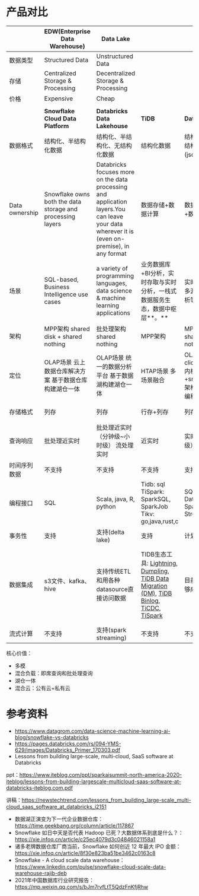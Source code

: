 # 产品对比

|                | **EDW(Enterprise Data Warehouse)**                         | **Data Lake**                                                |                                                              |                                                     |                                                              |                                                              |                                                              |
| -------------- | ---------------------------------------------------------- | ------------------------------------------------------------ | ------------------------------------------------------------ | --------------------------------------------------- | ------------------------------------------------------------ | ------------------------------------------------------------ | ------------------------------------------------------------ |
| 数据类型       | Structured Data                                            | Unstructured Data                                            |                                                              |                                                     |                                                              |                                                              |                                                              |
| 存储           | Centralized Storage & Processing                           | Decentralized Storage & Processing                           |                                                              |                                                     |                                                              |                                                              |                                                              |
| 价格           | Expensive                                                  | Cheap                                                        |                                                              |                                                     |                                                              |                                                              |                                                              |
|                |                                                            |                                                              |                                                              |                                                     |                                                              |                                                              |                                                              |
|                | **Snowflake Cloud Data Platform**                          | **Databricks Data Lakehouse**                                | **TiDB**                                                     | **Databend**                                        | **AnalyticDB**                                               | **Apache** **HAWQ**                                          | **ClickHouse**                                               |
| 数据格式       | 结构化、半结构化数据                                       | 结构化、半结构化、无结构化数据                               | 结构化数据                                                   | 结构化、半结构化(json)数据                          | 结构化+半结构化                                              | 结构化+半结构化+非结构化                                     | 结构化、半结构化(json)数据                                   |
| Data ownership | Snowflake owns both the data storage and processing layers | Databricks focuses more on the data processing and application layers.You can leave your data wherever it is (even on-premise), in any format | 数据存储+数据计算                                            | 数据存储+数据计算                                   | 存储依赖盘古，调度依赖伏羲，本身负责计算与解析               | 偏计算引擎，存储依赖HDFS                                     | 数据存储与数据计算耦合MPP架构                                |
| 场景           | SQL-based, Business Intelligence use cases                 | a variety of programming languages, data science & machine learning applications | 业务数据库+BI分析，实时存取与实时分析，一栈式数据服务生态，数据中枢层**。** | 实时数仓，多源联合分析等等                          | [应用场景](https://help.aliyun.com/document_detail/93838.html?spm=a2c4g.11186623.6.551.32832eb4ABsjnt)：实时数仓，精准营销，商业智能报表，多源联合分析，交互式查询 | OLAP数据仓库，机器学习                                       | 实时数仓，多源联合分析等等                                   |
| 架构           | MPP架构 shared disk + shared nothing                       | 批处理架构 shared nothing                                    | MPP架构                                                      | MPP架构 shared nothing                              | MPP+DAG                                                      | MPP+DAG                                                      | MPP架构 shared nothing                                       |
| 定位           | OLAP场景 云上数据仓库解决方案 基于数据仓库构建湖仓一体     | OLAP场景 统一的数据分析平台 基于数据湖构建湖仓一体           | HTAP场景 多场景融合                                          | OLAP场景 clickhouse内核+snowflake架构+spark编程接口 | 实时OLAP场景                                                 | OLAP                                                         | OLAP                                                         |
| 存储格式       | 列存                                                       | 列存                                                         | 行存+列存                                                    | 列存                                                | 行存+列存                                                    | 行存，列存可选                                               | 列存                                                         |
| 查询响应       | 批处理近实时                                               | 批处理近实时（分钟级~小时级） 流处理实时                     | 近实时                                                       | 实时（秒级）                                        | 实时                                                         | 实时                                                         | 实时（秒级）                                                 |
| 时间序列数据   | 不支持                                                     | 不支持                                                       | 不支持                                                       | 支持                                                | 不支持                                                       | 不支持                                                       | 支持                                                         |
| 编程接口       | SQL                                                        | Scala, java, R, python                                       | Tidb: sql TiSpark: SparkSQL, SparkJob Tikv: go,java,rust,c   | SQL Spark DataFrame Spark Streaming                 | [多种编程接口](https://help.aliyun.com/document_detail/122512.html)：Java, Python, C#, PHP, GO等 | Python, Perl, Java, C/C++, R                                 | SQL                                                          |
| 事务性         | 支持                                                       | 支持(delta lake)                                             | 支持                                                         | 计划支持？                                          | [支持](https://help.aliyun.com/document_detail/120144.html)  | 支持                                                         | 不支持                                                       |
| 数据集成       | s3文件、kafka、hive                                        | 支持传统ETL和用各种datasource直接访问数据                    | TIDB生态工具: [Lightning](https://docs.pingcap.com/zh/tidb/stable/tidb-lightning-overview), [Dumpling](https://docs.pingcap.com/zh/tidb/stable/dumpling-overview), [TiDB Data Migration (DM)](https://docs.pingcap.com/zh/tidb-data-migration/stable/overview), [TiDB Binlog](https://docs.pingcap.com/zh/tidb/stable/tidb-binlog-overview), [TiCDC](https://github.com/pingcap/ticdc), [TiSpark](https://docs.pingcap.com/zh/tidb/stable/tispark-overview) | 目前产品不够成熟                                    | [支持数据源](https://help.aliyun.com/document_detail/123754.htm?spm=a2c4g.11186623.2.5.426a4a484UAbjD#concept-2138717) | HDFS文件数据（读写） Hive（只读） HBase（只读） JSON（只读） AVRO | [集成引擎](https://clickhouse.tech/docs/zh/engines/table-engines/)：KAFKA,MYSQL,ODBC,JDBC,HDFS |
| 流式计算       | 不支持                                                     | 支持(spark streaming)                                        | 不支持                                                       | 不支持                                              | 不支持                                                       | 不支持                                                       | 不支持                                                       |

核心价值：

- 多模
- 混合负载：即席查询和批处理查询
- 湖仓一体
- 混合云：公有云+私有云

# 参考资料

- https://www.datagrom.com/data-science-machine-learning-ai-blog/snowflake-vs-databricks
- https://pages.databricks.com/rs/094-YMS-629/images/Databricks_Primer_170303.pdf
- Lessons from building large-scale, multi-cloud, SaaS software at Databricks

ppt：https://www.iteblog.com/ppt/sparkaisummit-north-america-2020-iteblog/lessons-from-building-largescale-multicloud-saas-software-at-databricks-iteblog.com.pdf

讲稿：https://newstechtrend.com/lessons_from_building_large-scale_multi-cloud_saas_software_at_databricks_i2151

- 数据湖正演变为下一代企业数据仓库：https://time.geekbang.org/column/article/117867
- Snowflake 如日中天是否代表 Hadoop 已死？大数据体系到底是什么？：https://xie.infoq.cn/article/c25ec4079d3c04846021158a1
- 诸多老牌数据仓库厂商当前，Snowflake 如何创近 12 年最大 IPO 金额：https://xie.infoq.cn/article/8f30e823ba51be3462c0163c8
- Snowflake - A cloud scale data warehouse：https://www.linkedin.com/pulse/snowflake-cloud-scale-data-warehouse-rajib-deb
- 2021年中国数据库行业研究报告：https://mp.weixin.qq.com/s/bJm7rvfLtT5QdzFnKfjRhw